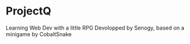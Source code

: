 # ProjectQ
Learning Web Dev with a little RPG
Devolopped by Senogy, based on a minigame by CobaltSnake
